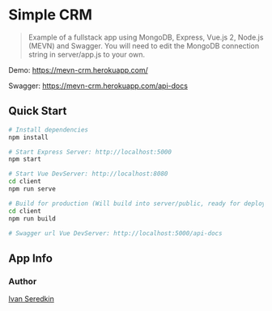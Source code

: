 # Simple CRM

> Example of a fullstack app using MongoDB, Express, Vue.js 2, Node.js (MEVN) and Swagger. 
You will need to edit the MongoDB connection string in server/app.js to your own.

Demo: https://mevn-crm.herokuapp.com/

Swagger: https://mevn-crm.herokuapp.com/api-docs

## Quick Start

```bash
# Install dependencies
npm install

# Start Express Server: http://localhost:5000
npm start

# Start Vue DevServer: http://localhost:8080
cd client
npm run serve

# Build for production (Will build into server/public, ready for deployment)
cd client
npm run build

# Swagger url Vue DevServer: http://localhost:5000/api-docs
```

## App Info

### Author

[Ivan Seredkin](https://www.facebook.com/ivan.seredkin)
